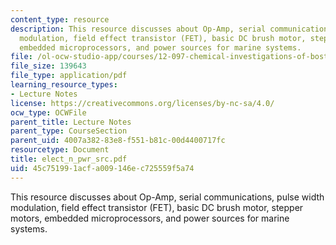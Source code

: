 ```yaml
---
content_type: resource
description: This resource discusses about Op-Amp, serial communications, pulse width
  modulation, field effect transistor (FET), basic DC brush motor, stepper motors,
  embedded microprocessors, and power sources for marine systems.
file: /ol-ocw-studio-app/courses/12-097-chemical-investigations-of-boston-harbor-january-iap-2006/45c751991acfa009146ec725559f5a74_elect_n_pwr_src.pdf
file_size: 139643
file_type: application/pdf
learning_resource_types:
- Lecture Notes
license: https://creativecommons.org/licenses/by-nc-sa/4.0/
ocw_type: OCWFile
parent_title: Lecture Notes
parent_type: CourseSection
parent_uid: 4007a382-83e8-f551-b81c-00d4400717fc
resourcetype: Document
title: elect_n_pwr_src.pdf
uid: 45c75199-1acf-a009-146e-c725559f5a74
---
```

This resource discusses about Op-Amp, serial communications, pulse width modulation, field effect transistor (FET), basic DC brush motor, stepper motors, embedded microprocessors, and power sources for marine systems.